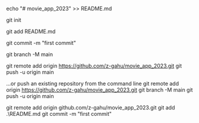 echo "# movie_app_2023" >> README.md

git init

git add README.md

git commit -m "first commit"

git branch -M main

git remote add origin https://github.com/z-gahu/movie_app_2023.git
git push -u origin main

…or push an existing repository from the command line
git remote add origin https://github.com/z-gahu/movie_app_2023.git
git branch -M main
git push -u origin main

git remote add origin github.com/z-gahu/movie_app_2023.git
git add .\README.md
git commit -m "first commit"
